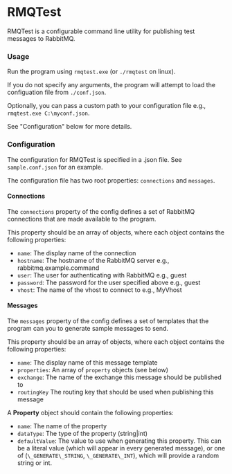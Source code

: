 # RMQTest

RMQTest is a configurable command line utility for publishing test messages to RabbitMQ.

### Usage

Run the program using `rmqtest.exe` (or `./rmqtest` on linux). 

If you do not specify any arguments, the program will attempt to load the configuation file from `./conf.json`.

Optionally, you can pass a custom path to your configuration file e.g., `rmqtest.exe C:\myconf.json`.

See "Configuration" below for more details.

### Configuration

The configuration for RMQTest is specified in a .json file. See `sample.conf.json` for an example.

The configuration file has two root properties: `connections` and `messages`.

#### Connections

The `connections` property of the config defines a set of RabbitMQ connections that are made available to the program.

This property should be an array of objects, where each object contains the following properties:

- `name`: The display name of the connection
- `hostname`: The hostname of the RabbitMQ server e.g., rabbitmq.example.command
- `user`: The user for authenticating with RabbitMQ e.g., guest
- `password`: The password for the user specified above e.g., guest
- `vhost`: The name of the vhost to connect to e.g., MyVhost

#### Messages

The `messages` property of the config defines a set of templates that the program can you to generate sample messages to send.

This property should be an array of objects, where each object contains the following properties:

- `name`: The display name of this message template
- `properties`: An array of `property` objects (see below)
- `exchange`: The name of the exchange this message should be published to
- `routingKey` The routing key that should be used when publishing this message

A **Property** object should contain the following properties:

- `name`: The name of the property
- `dataType`: The type of the property (string|int)
- `defaultValue`: The value to use when generating this property. This can be a literal value (which will appear in every generated message), or one of (`\_GENERATE\_STRING`, `\_GENERATE\_INT`), which will provide a random string or int.